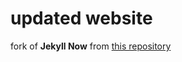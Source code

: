 # updated website

fork of **Jekyll Now** from [this repository](https://github.com/barryclark/jekyll-now)



